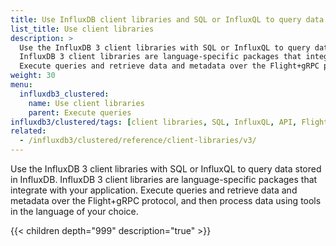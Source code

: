 ```yaml
---
title: Use InfluxDB client libraries and SQL or InfluxQL to query data
list_title: Use client libraries
description: >
  Use the InfluxDB 3 client libraries with SQL or InfluxQL to query data stored in InfluxDB.
  InfluxDB 3 client libraries are language-specific packages that integrate with your application.
  Execute queries and retrieve data and metadata over the Flight+gRPC protocol, and then process data using tools in the language of your choice.
weight: 30
menu:
  influxdb3_clustered:
    name: Use client libraries
    parent: Execute queries
influxdb3/clustered/tags: [client libraries, SQL, InfluxQL, API, Flight, developer tools]
related:
  - /influxdb3/clustered/reference/client-libraries/v3/
---
```


Use the InfluxDB 3 client libraries with SQL or InfluxQL to query data stored in InfluxDB.
InfluxDB 3 client libraries are language-specific packages that integrate with your application.
Execute queries and retrieve data and metadata over the Flight+gRPC protocol, and then process data using tools in the language of your choice.

{{< children depth="999" description="true" >}}
